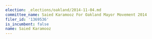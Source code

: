 ```yaml
---
election: _elections/oakland/2014-11-04.md
committee_name: Saied Karamooz For Oakland Mayor Movement 2014
filer_id: '1369536'
is_incumbent: false
name: Saied Karamooz
---
```

